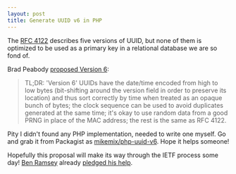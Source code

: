 ```yaml
---
layout: post
title: Generate UUID v6 in PHP
---
```


The [RFC 4122](https://tools.ietf.org/html/rfc4122) describes five versions of UUID,
but none of them is optimized to be used as a primary key in a relational database
we are so fond of.

Brad Peabody [proposed Version 6](https://bradleypeabody.github.io/uuidv6/):

> TL;DR: 'Version 6' UUIDs have the date/time encoded from high to low bytes
(bit-shifting around the version field in order to preserve its location) 
and thus sort correctly by time when treated as an opaque bunch of bytes; 
the clock sequence can be used to avoid duplicates generated at the same time; 
it's okay to use random data from a good PRNG in place of the MAC address; 
the rest is the same as RFC 4122.

Pity I didn't found any PHP implementation, needed to write one myself. 
Go and grab it from Packagist as [mikemix/php-uuid-v6](https://packagist.org/packages/mikemix/php-uuid-v6).
Hope it helps someone!

Hopefully this proposal will make its way through the IETF process some day! 
[Ben Ramsey](https://github.com/ramsey) already [pledged his help](https://github.com/ramsey/uuid/issues/228).
